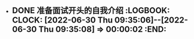 - DONE 准备面试开头的自我介绍
  :LOGBOOK:
  CLOCK: [2022-06-30 Thu 09:35:06]--[2022-06-30 Thu 09:35:08] =>  00:00:02
  :END:
	-